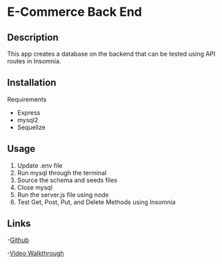 # E-Commerce Back End

## Description
This app creates a database on the backend that can be tested using API routes in Insomnia.

## Installation
Requirements
- Express
- mysql2
- Sequelize

## Usage
1. Update .env file
2. Run mysql through the terminal
3. Source the schema and seeds files
4. Close mysql
5. Run the server.js file using node
6. Test Get, Post, Put, and Delete Methods using Insomnia

## Links
-[Github](https://github.com/heintze11/e-commerce-back-end)

-[Video Walkthrough](https://watch.screencastify.com/v/aO90KhcZzZpS4e0joAGW)